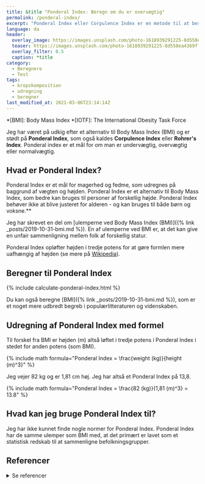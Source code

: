 ```yaml
---
title: &title "Ponderal Index: Beregn om du er overvægtig"
permalink: /ponderal-index/
excerpt: "Ponderal Index eller Corpulence Index er en metode til at bestemme om man er overvægtig. Det er et alternativ til BMI. Se vores gratis beregner, formler og tabeller for børn og voksne."
language: da
header:
  overlay_image: https://images.unsplash.com/photo-1618939291225-8d558ea4369f?ixlib=rb-1.2.1&ixid=MnwxMjA3fDB8MHxwaG90by1wYWdlfHx8fGVufDB8fHx8&auto=format&fit=crop&w=1200&q=5
  teaser: https://images.unsplash.com/photo-1618939291225-8d558ea4369f?ixlib=rb-1.2.1&ixid=MnwxMjA3fDB8MHxwaG90by1wYWdlfHx8fGVufDB8fHx8&auto=format&fit=crop&w=400&q=5
  overlay_filter: 0.5
  caption: *title
category:
  - Beregnere
  - Test
tags:
  - kropskomposition
  - udregning
  - beregner
last_modified_at: 2021-03-06T23:14:14Z
---
```


*[BMI]: Body Mass Index
*[IOTF]: The International Obesity Task Force

Jeg har været på udkig efter et alternativ til Body Mass Index (BMI) og er stødt på **Ponderal Index**, som også kaldes **Corpulence Index** eller **Rohrer's Index**. Ponderal index er et mål for om man er undervægtig, overvægtig eller normalvægtig.

## Hvad er Ponderal Index?

Ponderal Index er et mål for magerhed og fedme, som udregnes på baggrund af vægten og højden. Ponderal Index er et alternativ til Body Mass Index, som bedre kan bruges til personer af forskellig højde. Ponderal Index behøver ikke at blive justeret for alderen - og kan bruges til både børn og voksne.**

Jeg har skrevet en del om [ulemperne ved Body Mass Index (BMI)]({% link _posts/2019-10-31-bmi.md %}). En af ulemperne ved BMI er, at det kan give en unfair sammenligning mellem folk af forskellig statur. 

Ponderal Index opløfter højden i tredje potens for at gøre formlen mere uafhængig af højden (se mere på [Wikipedia](https://en.wikipedia.org/wiki/Corpulence_index)).

## Beregner til Ponderal Index

{% include calculate-ponderal-index.html %}

Du kan også beregne [BMI]({% link _posts/2019-10-31-bmi.md %}), som er et noget mere udbredt begreb i populærlitteraturen og videnskaben.

## Udregning af Ponderal Index med formel

Til forskel fra BMI er højden (m) altså løftet i tredje potens i Ponderal Index i stedet for anden potens (som BMI).

{% include math formula="Ponderal Index = \frac{weight (kg)}{height (m)^3}" %}

Jeg vejer 82 kg og er 1,81 cm høj. Jeg har altså et Ponderal Index på 13,8.

{% include math formula="Ponderal Index = \frac{82 (kg)}{1,81 (m)^3} = 13.8" %}

## Hvad kan jeg bruge Ponderal Index til?

Jeg har ikke kunnet finde nogle normer for Ponderal Index. Ponderal Index har de samme ulemper som BMI med, at det primært er lavet som et statistisk redskab til at sammenligne befolkningsgrupper.

## Referencer

<details markdown="1">
  <summary>Se referencer</summary>

- Günther, B. 1975. “Dimensional Analysis and Theory of Biological Similarity”. Physiological Reviews 55 (4): 659–99. <https://doi.org/10.1152/physrev.1975.55.4.659>.
- Der Index der Körperfülle als Maß des Ernährungszustandes. F. Rohrer. Münchner Med. Wschr. 68(1921), 580-582
</details>
